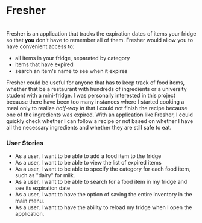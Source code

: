 # Fresher
\
Fresher is an application that tracks the expiration dates
of items your fridge so that **you** don't have to remember all 
of them. Fresher would allow you to have convenient access to:

- all items in your fridge, separated by category
- items that have expired
- search an item's name to see when it expires


Fresher could be useful for anyone that has to keep track of 
food items, whether that be a restaurant with hundreds of 
ingredients or a university student with a mini-fridge. 
I was personally interested in this project because there 
have been too many instances where I started cooking a meal 
only to realize _half-way in_ that I could not finish the 
recipe because one of the ingredients was expired. With an 
application like Fresher, I could quickly check whether I can
follow a recipe or not based on whether I have all the 
necessary ingredients and whether they are still 
safe to eat.

### User Stories
- As a user, I want to be able to add a food item to the fridge
- As a user, I want to be able to view the list of expired items 
- As a user, I want to be able to specify the category for each food item, such as "dairy" for milk.
- As a user, I want to be able to search for a food item in my fridge and see its expiration date
- As a user, I want to have the option of saving the entire inventory in the main menu.
- As a user, I want to have the ability to reload my fridge when I open the application.